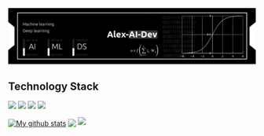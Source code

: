 <img src="https://github.com/AlexAIDev/AlexAIDev/blob/main/img/alexaidev-thumbnail.png"/>
<br/>

<h2 align="">Technology Stack</h2>
<p><img src="https://img.shields.io/badge/C-black?style=flat-square&logo=c&logoColor=white"/>
<img src="https://img.shields.io/badge/-C++-black?style=flat-square&logo=c&logoColor=white"/>
<img src="https://img.shields.io/badge/Python-black?style=flat-square&logo=python&logoColor=white"/>
<img src="https://img.shields.io/badge/-Git-black?style=flat-square&logo=git&logoColor=white"/></p>

<a href="https://github.com/alexaidev/github-readme-stats"><img align="center" src="https://github-readme-stats.vercel.app/api?username=alexaidev&show_icons=true&include_all_commits=true&theme=graywhite&hide_border=true" alt="My github stats" /></a> <a href="https://github.com/alexaidev/github-readme-stats"><img align="center" src="https://github-readme-stats.vercel.app/api/top-langs/?username=alexaidev&layout=compact&theme=graywhite&hide_border=true" /></a>
<img  src="https://github-readme-streak-stats.herokuapp.com/?user=alexaidev&show_icons=true&locale=en&layout=compact&theme=graywhite&hide_border=true" />
